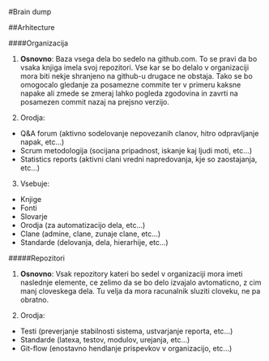 #Brain dump

##Arhitecture

####Organizacija

1. <b>Osnovno</b>:
Baza vsega dela bo sedelo na github.com. To se pravi da bo vsaka knjiga imela svoj repozitori.
Vse kar se bo delalo v organizaciji mora biti nekje shranjeno na github-u drugace ne obstaja.
Tako se bo omogocalo gledanje za posamezne commite ter v primeru kaksne napake ali zmede se
zmeraj lahko pogleda zgodovina in zavrti na posamezen commit nazaj na prejsno verzijo.

2. Orodja:
  * Q&A forum (aktivno sodelovanje nepovezanih clanov, hitro odpravljanje napak, etc...)
  * Scrum metodologija (socijana pripadnost, iskanje kaj ljudi moti, etc...)
  * Statistics reports (aktivni clani vredni napredovanja, kje so zaostajanja, etc...)
  
3. Vsebuje:
  * Knjige
  * Fonti
  * Slovarje
  * Orodja (za automatizacijo dela, etc...)
  * Clane (admine, clane, zunaje clane, etc...)
  * Standarde (delovanja, dela, hierarhije, etc...)

#####Repozitori

1. <b>Osnovno</b>:
Vsak repozitory kateri bo sedel v organizaciji mora imeti naslednje elemente, ce zelimo da se
bo delo izvajalo avtomaticno, z cim manj cloveskega dela. Tu velja da mora racunalnik sluziti cloveku,
ne pa obratno.

2. Orodja:
  * Testi (preverjanje stabilnosti sistema, ustvarjanje reporta, etc...)
  * Standarde (latexa, testov, modulov, urejanja, etc...)
  * Git-flow (enostavno hendlanje prispevkov v organizacijo, etc...)

